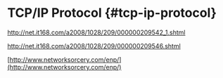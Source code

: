 # TCP/IP Protocol {#tcp-ip-protocol}

http://net.it168.com/a2008/1028/209/000000209542_1.shtml

http://net.it168.com/a2008/1028/209/000000209546.shtml

[http://www.networksorcery.com/enp/](http://www.networksorcery.com/enp/)